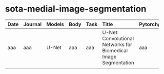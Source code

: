 # sota-medial-image-segmentation

|Date|Journal|Models|Body|Task|Title|Pytorch/Tf|
|:----|:----|:----|:----|:----|:----|:----|
|aaa|aaa|U-Net|aaa|aaa|U-Net: Convolutional Networks for Biomedical Image Segmentation|aaa|
| | | |
